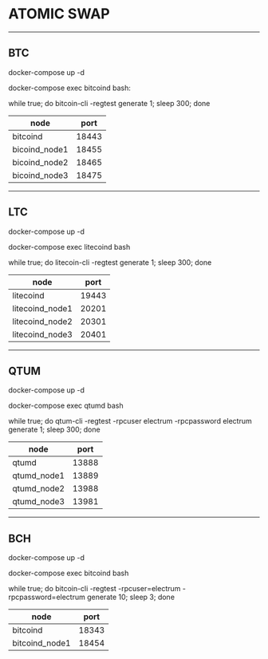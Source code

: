 # ATOMIC SWAP


___________
## BTC

docker-compose up -d 

docker-compose exec bitcoind bash:

while true; do bitcoin-cli -regtest generate 1; sleep 300; done

|node          | port
|--------------|-------|
|bitcoind      | 18443 |
|bicoind_node1 | 18455 |
|bicoind_node2 | 18465 |
|bicoind_node3 | 18475 |
______________
## LTC

docker-compose up -d 

docker-compose exec litecoind bash

while true; do litecoin-cli -regtest generate 1; sleep 300; done

| node            | port  |
|-----------------|-------|
| litecoind       | 19443 |
| litecoind_node1 | 20201 |
| litecoind_node2 | 20301 |
| litecoind_node3 | 20401 |

______________
## QTUM

docker-compose up -d 

docker-compose exec qtumd bash

while true; do qtum-cli -regtest -rpcuser electrum -rpcpassword electrum generate 1; sleep 300; done

|node        | port  |
|------------|-------|
|qtumd       | 13888 |
|qtumd_node1 | 13889 |
|qtumd_node2 | 13988 |
|qtumd_node3 | 13981 |


__________
## BCH

docker-compose up -d 

docker-compose exec bitcoind bash

while true; do  bitcoin-cli -regtest -rpcuser=electrum -rpcpassword=electrum generate 10; sleep 3; done

|node           | port  |
|---------------|-------|
|bitcoind       | 18343 |
|bitcoind_node1 | 18454 |
